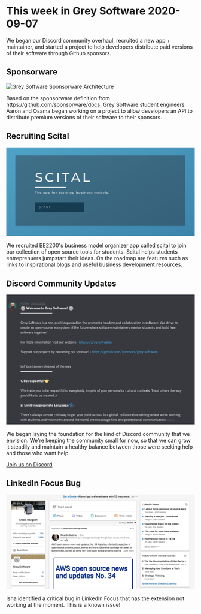 # This week in Grey Software 2020-09-07

We began our Discord community overhaul, recruited a new app + maintainer, and started a project to help developers distribute paid versions of their software through Github sponsors. 

## Sponsorware

![Grey Software Sponsorware Architecture](https://user-images.githubusercontent.com/19757203/92066287-88c53600-ed6f-11ea-92ee-6eeaf2d61d22.png)

Based on the sponsorware definition from https://github.com/sponsorware/docs, Grey Software student engineers Aaron and Osama began working on a project to allow developers an API to distribute premium versions of their software to their sponsors.

## Recruiting Scital

![Scital](./scital.png)

We recruited BE2200's business model organizer app called [scital](http://scital.app/) to join our collection of open source tools for students. Scital helps students entreprenuers jumpstart their ideas. On the roadmap are features such as links to inspirational blogs and useful business development resources. 

## Discord Community Updates

![Discord](./discord.png)

We began laying the foundation for the kind of Discord community that we envision. We're keeping the community small for now, so that we can grow it steadily and maintain a healthy balance between those were seeking help and those who want help. 

[Join us on Discord](https://discord.gg/2FV8Xd)


## LinkedIn Focus Bug

![LinkedIn Focus doesn't work](./focus-doesn't-work.png)

Isha identified a critical bug in LinkedIn Focus that has the extension not working at the moment. This is a known issue! 
